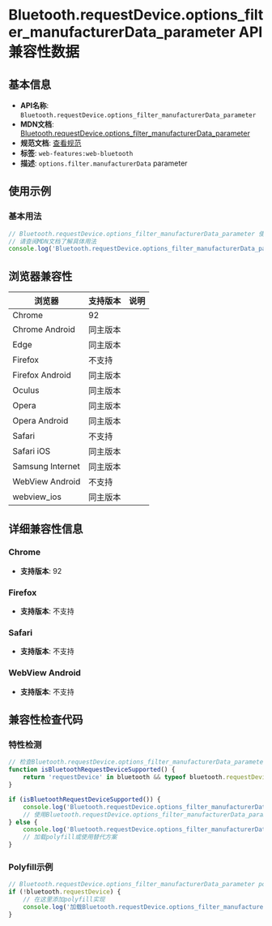 # Bluetooth.requestDevice.options_filter_manufacturerData_parameter API 兼容性数据

## 基本信息

- **API名称**: `Bluetooth.requestDevice.options_filter_manufacturerData_parameter`
- **MDN文档**: [Bluetooth.requestDevice.options_filter_manufacturerData_parameter](https://developer.mozilla.org/docs/Web/API/Bluetooth/requestDevice)
- **规范文档**: [查看规范](https://webbluetoothcg.github.io/web-bluetooth/#dom-bluetoothlescanfilterinit-manufacturerdata)
- **标签**: `web-features:web-bluetooth`
- **描述**: `options.filter.manufacturerData` parameter

## 使用示例

### 基本用法

```javascript
// Bluetooth.requestDevice.options_filter_manufacturerData_parameter 使用示例
// 请查阅MDN文档了解具体用法
console.log('Bluetooth.requestDevice.options_filter_manufacturerData_parameter API');
```

## 浏览器兼容性

| 浏览器 | 支持版本 | 说明 |
|--------|----------|------|
| Chrome | 92 |  |
| Chrome Android | 同主版本 |  |
| Edge | 同主版本 |  |
| Firefox | 不支持 |  |
| Firefox Android | 同主版本 |  |
| Oculus | 同主版本 |  |
| Opera | 同主版本 |  |
| Opera Android | 同主版本 |  |
| Safari | 不支持 |  |
| Safari iOS | 同主版本 |  |
| Samsung Internet | 同主版本 |  |
| WebView Android | 不支持 |  |
| webview_ios | 同主版本 |  |

## 详细兼容性信息

### Chrome

- **支持版本**: 92

### Firefox

- **支持版本**: 不支持

### Safari

- **支持版本**: 不支持

### WebView Android

- **支持版本**: 不支持

## 兼容性检查代码

### 特性检测

```javascript
// 检查Bluetooth.requestDevice.options_filter_manufacturerData_parameter是否支持
function isBluetoothRequestDeviceSupported() {
    return 'requestDevice' in bluetooth && typeof bluetooth.requestDevice === 'function';
}

if (isBluetoothRequestDeviceSupported()) {
    console.log('Bluetooth.requestDevice.options_filter_manufacturerData_parameter 支持');
    // 使用Bluetooth.requestDevice.options_filter_manufacturerData_parameter
} else {
    console.log('Bluetooth.requestDevice.options_filter_manufacturerData_parameter 不支持，需要polyfill');
    // 加载polyfill或使用替代方案
}
```

### Polyfill示例

```javascript
// Bluetooth.requestDevice.options_filter_manufacturerData_parameter polyfill
if (!bluetooth.requestDevice) {
    // 在这里添加polyfill实现
    console.log('加载Bluetooth.requestDevice.options_filter_manufacturerData_parameter polyfill');
}
```

